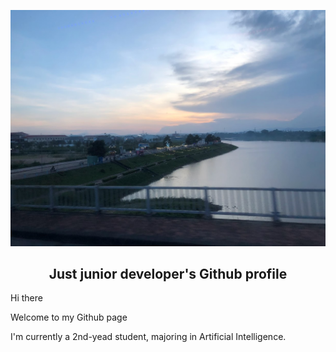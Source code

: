 <p align="center">
	<img src="KonTum_city.jpg">
</p>

<h2 align="center">Just junior developer's Github profile</h2>

Hi there

Welcome to my Github page

I'm currently a 2nd-yead student, majoring in Artificial Intelligence.